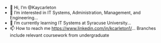 - 👋 Hi, I’m @Kaycarleton
- 👀 I’m interested in IT Systems, Administration, Management, and Engineering...
- 🌱 I’m currently learning IT Systems at Syracuse University...
- 📫 How to reach me https://www.linkedin.com/in/kcarleton1/...
  Branches include relevant coursework from undergraduate
<!---
Kaycarleton/Kaycarleton is a ✨ special ✨ repository because its `README.md` (this file) appears on your GitHub profile.
You can click the Preview link to take a look at your changes.
--->
